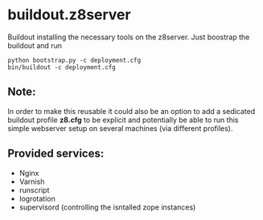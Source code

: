 buildout.z8server
=================

Buildout installing the necessary tools on the z8server. Just boostrap the 
buildout and run

    python bootstrap.py -c deployment.cfg
    bin/buildout -c deployment.cfg


Note:
-----

In order to make this reusable it could also be an option to add a sedicated 
buildout profile **z8.cfg** to be explicit and potentially be able to run
this simple webserver setup on several machines (via different profiles).


Provided services:
------------------

* Nginx
* Varnish
* runscript
* logrotation
* supervisord (controlling the isntalled zope instances)
